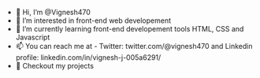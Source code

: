 - 👋 Hi, I’m @Vignesh470
- 👀 I’m interested in front-end web developement
- 🌱 I’m currently learning front-end developement tools HTML, CSS and Javascript
- 📫 You can reach me at - Twitter: twitter.com/@vignesh470 and Linkedin profile: linkedin.com/in/vignesh-j-005a6291/
- 📄 Checkout my projects


<!---
Vignesh470/Vignesh470 is a ✨ special ✨ repository because its `README.md` (this file) appears on your GitHub profile.
You can click the Preview link to take a look at your changes.
--->
